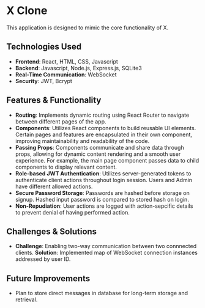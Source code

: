 
# X Clone
This application is designed to mimic the core functionality of X.

## Technologies Used  
- **Frontend**: React, HTML, CSS, Javascript
- **Backend**: Javascript, Node.js, Express.js, SQLite3
- **Real-Time Communication**: WebSocket
- **Security**: JWT, Bcrypt

## Features & Functionality  
- **Routing**: Implements dynamic routing using React Router to navigate between different pages of the app.
- **Components**: Utilizes React components to build reusable UI elements. Certain pages and features are encapsulated in their own component, improving maintainability and readability of the code.
- **Passing Props**: Components communicate and share data through props, allowing for dynamic content rendering and a smooth user experience. For example, the main page component passes data to child components to display relevant content.  
- **Role-based JWT Authentication**: Utilizes server-generated tokens to authenticate client actions throughout login session. Users and Admin have different allowed actions.  
- **Secure Password Storage**: Passwords are hashed before storage on signup. Hashed input password is compared to stored hash on login.
- **Non-Repudiation**: User actions are logged with action-sepcific details to prevent denial of having performed action.  

## Challenges & Solutions  
- **Challenge**:  Enabling two-way communication between two connnected clients. 
  **Solution**: Implemented map of WebSocket connection instances addressed by user ID.  
## Future Improvements  
- Plan to store direct messages in database for long-term storage and retrieval.
